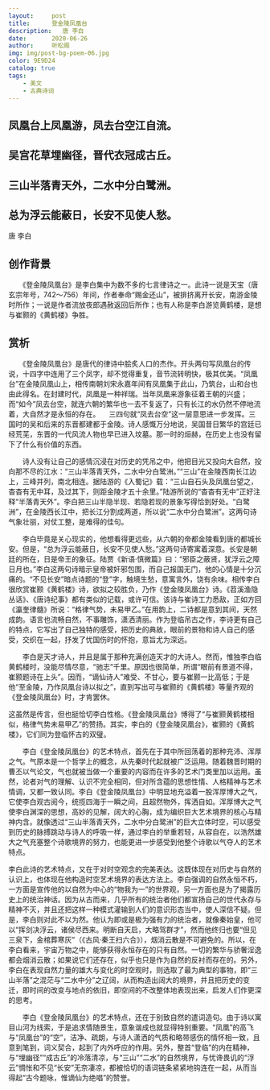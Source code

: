 ```yaml
---
layout:     post
title:      登金陵凤凰台
description:   唐 李白
date:       2020-06-26
author:     听松阁
img: img/post-bg-poem-06.jpg
color: 9E9D24
catalog: true
tags:
    - 美文
    - 古典诗词
---
```


## 凤凰台上凤凰游，凤去台空江自流。

## 吴宫花草埋幽径，晋代衣冠成古丘。

## 三山半落青天外，二水中分白鹭洲。

## 总为浮云能蔽日，长安不见使人愁。


唐 李白

## 创作背景



　　《登金陵凤凰台》是李白集中为数不多的七言律诗之一。此诗一说是天宝（唐玄宗年号，742～756）年间，作者奉命“赐金还山”，被排挤离开长安，南游金陵时所作；一说是作者流放夜郎遇赦返回后所作；也有人称是李白游览黄鹤楼，是想与崔颢的《黄鹤楼》争胜。





## 赏析



　　《登金陵凤凰台》是唐代的律诗中脍炙人口的杰作。开头两句写凤凰台的传说，十四字中连用了三个凤字，却不觉得重复，音节流转明快，极其优美。“凤凰台”在金陵凤凰山上，相传南朝刘宋永嘉年间有凤凰集于此山，乃筑台，山和台也由此得名。在封建时代，凤凰是一种祥瑞。当年凤凰来游象征着王朝的兴盛；而“如今”凤去台空，就连六朝的繁华也一去不复返了，只有长江的水仍然不停地流着，大自然才是永恒的存在。 　三四句就“凤去台空”这一层意思进一步发挥。三国时的吴和后来的东晋都建都于金陵。诗人感慨万分地说，吴国昔日繁华的宫廷已经荒芜，东晋的一代风流人物也早已进入坟墓。那一时的烜赫，在历史上也没有留下了什么有价值的东西。



　　诗人没有让自己的感情沉浸在对历史的凭吊之中，他把目光又投向大自然，投向那不尽的江水：“三山半落青天外，二水中分白鹭洲。”“三山”在金陵西南长江边上，三峰并列，南北相连。据陆游的《入蜀记》载：“三山自石头及凤凰台望之，杳杳有无中耳，及过其下，则距金陵才五十余里。”陆游所说的“杳杳有无中”正好注释“半落青天外”。李白把三山半隐半现、若隐若现的景象写得恰到好处。“白鹭洲”，在金陵西长江中，把长江分割成两道，所以说“二水中分白鹭洲”。这两句诗气象壮丽，对仗工整，是难得的佳句。



　　李白毕竟是关心现实的，他想看得更远些，从六朝的帝都金陵看到唐的都城长安。但是，“总为浮云能蔽日，长安不见使人愁。”这两句诗寄寓着深意。长安是朝廷的所在，日是帝王的象征。陆贾《新语·慎微篇》曰：“邪臣之蔽贤，犹浮云之障日月也。”李白这两句诗暗示皇帝被奸邪包围，而自己报国无门，他的心情是十分沉痛的。“不见长安”暗点诗题的“登”字，触境生愁，意寓言外，饶有余味。相传李白很欣赏崔颢《黄鹤楼》诗，欲拟之较胜负，乃作《登金陵凤凰台》诗。《苕溪渔隐丛话》、《唐诗纪事》都有类似的记载，或许可信。该诗与崔诗工力悉敌，正如方回《瀛奎律髓》所说：“格律气势，未易甲乙。”在用韵上，二诗都是意到其间，天然成韵。语言也流畅自然，不事雕饰，潇洒清丽。作为登临吊古之作，李诗更有自己的特点，它写出了自己独特的感受，把历史的典故，眼前的景物和诗人自己的感受，交织在一起，抒发了忧国伤时的怀抱，意旨尤为深远。



　　李白是天才诗人，并且是属于那种充满创造天才的大诗人。然而，惟独李白临黄鹤楼时，没能尽情尽意，“驰志”千里。原因也很简单，所谓“眼前有景道不得，崔颢题诗在上头”。因而，“谪仙诗人”难受、不甘心，要与崔颢一比高低；于是他“至金陵，乃作凤凰台诗以拟之”，直到写出可与崔颢的《黄鹤楼》等量齐观的《登金陵凤凰台》时，才肯罢休。

这虽然是传言，但也挺恰切李白性格。《登金陵凤凰台》博得了“与崔颢黄鹤楼相似，格律气势未易甲乙”的赞扬。其实，李白的《登金陵凤凰台》，崔颢的《黄鹤楼》，它们同为登临怀古的双璧。



　　李白《登金陵凤凰台》的艺术特点，首先在于其中所回荡着的那种充沛、浑厚之气。气原本是一个哲学上的概念，从先秦时代起就被广泛运用。随着魏晋时期的曹丕以气论文，气也就被当做一个重要的内容而在许多的艺术门类里加以运用。虽然，论者对气的理解、认识不完全相同，但对所含蕴的思想性情、人格精神与艺术情调，又都一致认同。李白《登金陵凤凰台》中明显地充溢着一股浑厚博大之气，它使李白观古阅今，统揽四海于一瞬之间，且超然物外，挥洒自如。浑厚博大之气使李白渊深的思想，高妙的见解，阔大的心胸，成为编织巨大艺术境界的核心与精神内含。就像透过“三山半落青天外，二水中分白鹭洲”的巨大立体时空，可以感受到历史的脉搏跳动与诗人的呼吸一样，通过李白的举重若轻，从容自在，以浩然雄大之气充塞整个诗歌境界的努力，也能更进一步感受到他整个诗歌以气夺人的艺术特点。

李白此诗的艺术特点，又在于对时空观念的完美表达。这既体现在对历史与自然的认识上，也体现在他构造时空艺术境界的表达方法上。李白强调的自然永恒不朽，一方面是宣传他的以自然为中心的“物我为一”的世界观，另一方面也是为了揭露历史上的统治神话。因为从古而来，几乎所有的统治者他们都宣扬自己的世代永存与精神不灭，并且还把这样一种模式灌输到人们的意识形态当中，使人深信不疑。但是，李白则对此不以为然。他认为即或是极为强有力的统治者，就像秦始皇，他可以“挥剑决浮云，诸侯尽西来。明断自天启，大略驾群才”，然而他终归也要“但见三泉下，金棺葬寒灰”（《古风·秦王扫六合》），烟消云散是不可避免的。所以，在李白看来，宇宙万物之中，能够获得永恒存在的只有自然。一切的繁华与骄奢淫逸都会烟消云散；如果说它们还存在，似乎也只是作为自然的反衬而存在的。另外，李白在表现自然力量的雄大与变化的时空观时，则选取了最为典型的事物，即“三山半落”之混茫与“二水中分”之辽阔，从而构造出阔大的境界，并且把历史的变迁，即时间的改变与地点的依旧，即空间的不改整体地表现出来，启发人们作更深的思考。



　　李白《登金陵凤凰台》的艺术特点，还在于别致自然的遣词造句。由于诗以寓目山河为线索，于是追求情随景生，意象谐成也就显得特别重要。“凤凰”的高飞与“凤凰台”的“空”，洁净、疏朗，与诗人潇洒的气质和略带感伤的情怀相一致，且意到笔到，词义契合，起到了内外呼应的作用。另外，整首“登临”的内在精神，与“埋幽径”“成古丘”的冷落清凉，与“三山”“二水”的自然境界，与忧谗畏讥的“浮云”惆怅和不见“长安”无奈凄凉，都被恰切的语词链条紧紧地钩连在一起，从而当得起“古今题咏，惟谪仙为绝唱”的赞誉。
